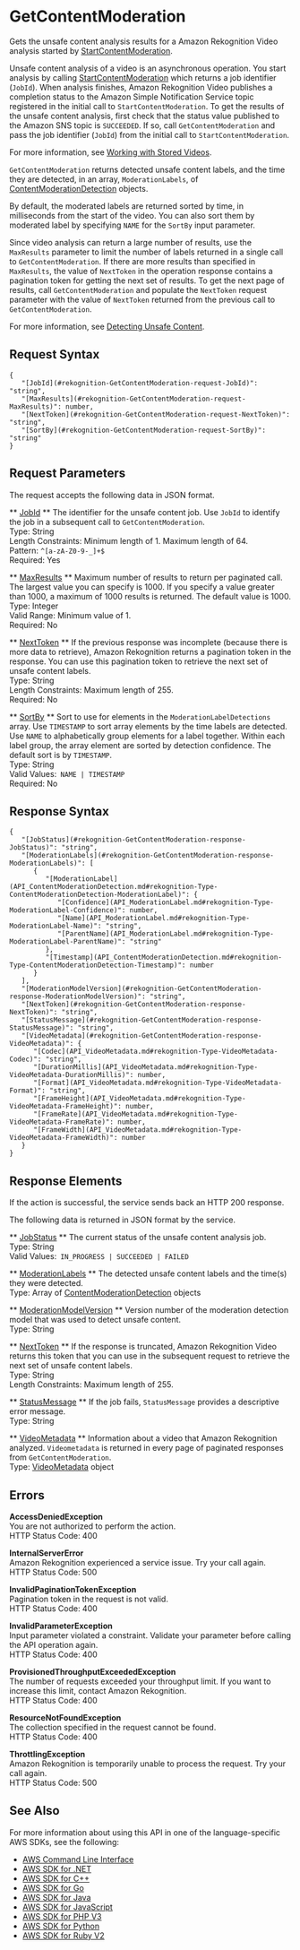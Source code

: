 # GetContentModeration<a name="API_GetContentModeration"></a>

Gets the unsafe content analysis results for a Amazon Rekognition Video analysis started by [StartContentModeration](API_StartContentModeration.md)\.

Unsafe content analysis of a video is an asynchronous operation\. You start analysis by calling [StartContentModeration](API_StartContentModeration.md) which returns a job identifier \(`JobId`\)\. When analysis finishes, Amazon Rekognition Video publishes a completion status to the Amazon Simple Notification Service topic registered in the initial call to `StartContentModeration`\. To get the results of the unsafe content analysis, first check that the status value published to the Amazon SNS topic is `SUCCEEDED`\. If so, call `GetContentModeration` and pass the job identifier \(`JobId`\) from the initial call to `StartContentModeration`\. 

For more information, see [Working with Stored Videos](video.md)\. 

 `GetContentModeration` returns detected unsafe content labels, and the time they are detected, in an array, `ModerationLabels`, of [ContentModerationDetection](API_ContentModerationDetection.md) objects\. 

By default, the moderated labels are returned sorted by time, in milliseconds from the start of the video\. You can also sort them by moderated label by specifying `NAME` for the `SortBy` input parameter\. 

Since video analysis can return a large number of results, use the `MaxResults` parameter to limit the number of labels returned in a single call to `GetContentModeration`\. If there are more results than specified in `MaxResults`, the value of `NextToken` in the operation response contains a pagination token for getting the next set of results\. To get the next page of results, call `GetContentModeration` and populate the `NextToken` request parameter with the value of `NextToken` returned from the previous call to `GetContentModeration`\.

For more information, see [Detecting Unsafe Content](moderation.md)\.

## Request Syntax<a name="API_GetContentModeration_RequestSyntax"></a>

```
{
   "[JobId](#rekognition-GetContentModeration-request-JobId)": "string",
   "[MaxResults](#rekognition-GetContentModeration-request-MaxResults)": number,
   "[NextToken](#rekognition-GetContentModeration-request-NextToken)": "string",
   "[SortBy](#rekognition-GetContentModeration-request-SortBy)": "string"
}
```

## Request Parameters<a name="API_GetContentModeration_RequestParameters"></a>

The request accepts the following data in JSON format\.

 ** [JobId](#API_GetContentModeration_RequestSyntax) **   <a name="rekognition-GetContentModeration-request-JobId"></a>
The identifier for the unsafe content job\. Use `JobId` to identify the job in a subsequent call to `GetContentModeration`\.  
Type: String  
Length Constraints: Minimum length of 1\. Maximum length of 64\.  
Pattern: `^[a-zA-Z0-9-_]+$`   
Required: Yes

 ** [MaxResults](#API_GetContentModeration_RequestSyntax) **   <a name="rekognition-GetContentModeration-request-MaxResults"></a>
Maximum number of results to return per paginated call\. The largest value you can specify is 1000\. If you specify a value greater than 1000, a maximum of 1000 results is returned\. The default value is 1000\.  
Type: Integer  
Valid Range: Minimum value of 1\.  
Required: No

 ** [NextToken](#API_GetContentModeration_RequestSyntax) **   <a name="rekognition-GetContentModeration-request-NextToken"></a>
If the previous response was incomplete \(because there is more data to retrieve\), Amazon Rekognition returns a pagination token in the response\. You can use this pagination token to retrieve the next set of unsafe content labels\.  
Type: String  
Length Constraints: Maximum length of 255\.  
Required: No

 ** [SortBy](#API_GetContentModeration_RequestSyntax) **   <a name="rekognition-GetContentModeration-request-SortBy"></a>
Sort to use for elements in the `ModerationLabelDetections` array\. Use `TIMESTAMP` to sort array elements by the time labels are detected\. Use `NAME` to alphabetically group elements for a label together\. Within each label group, the array element are sorted by detection confidence\. The default sort is by `TIMESTAMP`\.  
Type: String  
Valid Values:` NAME | TIMESTAMP`   
Required: No

## Response Syntax<a name="API_GetContentModeration_ResponseSyntax"></a>

```
{
   "[JobStatus](#rekognition-GetContentModeration-response-JobStatus)": "string",
   "[ModerationLabels](#rekognition-GetContentModeration-response-ModerationLabels)": [ 
      { 
         "[ModerationLabel](API_ContentModerationDetection.md#rekognition-Type-ContentModerationDetection-ModerationLabel)": { 
            "[Confidence](API_ModerationLabel.md#rekognition-Type-ModerationLabel-Confidence)": number,
            "[Name](API_ModerationLabel.md#rekognition-Type-ModerationLabel-Name)": "string",
            "[ParentName](API_ModerationLabel.md#rekognition-Type-ModerationLabel-ParentName)": "string"
         },
         "[Timestamp](API_ContentModerationDetection.md#rekognition-Type-ContentModerationDetection-Timestamp)": number
      }
   ],
   "[ModerationModelVersion](#rekognition-GetContentModeration-response-ModerationModelVersion)": "string",
   "[NextToken](#rekognition-GetContentModeration-response-NextToken)": "string",
   "[StatusMessage](#rekognition-GetContentModeration-response-StatusMessage)": "string",
   "[VideoMetadata](#rekognition-GetContentModeration-response-VideoMetadata)": { 
      "[Codec](API_VideoMetadata.md#rekognition-Type-VideoMetadata-Codec)": "string",
      "[DurationMillis](API_VideoMetadata.md#rekognition-Type-VideoMetadata-DurationMillis)": number,
      "[Format](API_VideoMetadata.md#rekognition-Type-VideoMetadata-Format)": "string",
      "[FrameHeight](API_VideoMetadata.md#rekognition-Type-VideoMetadata-FrameHeight)": number,
      "[FrameRate](API_VideoMetadata.md#rekognition-Type-VideoMetadata-FrameRate)": number,
      "[FrameWidth](API_VideoMetadata.md#rekognition-Type-VideoMetadata-FrameWidth)": number
   }
}
```

## Response Elements<a name="API_GetContentModeration_ResponseElements"></a>

If the action is successful, the service sends back an HTTP 200 response\.

The following data is returned in JSON format by the service\.

 ** [JobStatus](#API_GetContentModeration_ResponseSyntax) **   <a name="rekognition-GetContentModeration-response-JobStatus"></a>
The current status of the unsafe content analysis job\.  
Type: String  
Valid Values:` IN_PROGRESS | SUCCEEDED | FAILED` 

 ** [ModerationLabels](#API_GetContentModeration_ResponseSyntax) **   <a name="rekognition-GetContentModeration-response-ModerationLabels"></a>
The detected unsafe content labels and the time\(s\) they were detected\.  
Type: Array of [ContentModerationDetection](API_ContentModerationDetection.md) objects

 ** [ModerationModelVersion](#API_GetContentModeration_ResponseSyntax) **   <a name="rekognition-GetContentModeration-response-ModerationModelVersion"></a>
Version number of the moderation detection model that was used to detect unsafe content\.  
Type: String

 ** [NextToken](#API_GetContentModeration_ResponseSyntax) **   <a name="rekognition-GetContentModeration-response-NextToken"></a>
If the response is truncated, Amazon Rekognition Video returns this token that you can use in the subsequent request to retrieve the next set of unsafe content labels\.   
Type: String  
Length Constraints: Maximum length of 255\.

 ** [StatusMessage](#API_GetContentModeration_ResponseSyntax) **   <a name="rekognition-GetContentModeration-response-StatusMessage"></a>
If the job fails, `StatusMessage` provides a descriptive error message\.  
Type: String

 ** [VideoMetadata](#API_GetContentModeration_ResponseSyntax) **   <a name="rekognition-GetContentModeration-response-VideoMetadata"></a>
Information about a video that Amazon Rekognition analyzed\. `Videometadata` is returned in every page of paginated responses from `GetContentModeration`\.   
Type: [VideoMetadata](API_VideoMetadata.md) object

## Errors<a name="API_GetContentModeration_Errors"></a>

 **AccessDeniedException**   
You are not authorized to perform the action\.  
HTTP Status Code: 400

 **InternalServerError**   
Amazon Rekognition experienced a service issue\. Try your call again\.  
HTTP Status Code: 500

 **InvalidPaginationTokenException**   
Pagination token in the request is not valid\.  
HTTP Status Code: 400

 **InvalidParameterException**   
Input parameter violated a constraint\. Validate your parameter before calling the API operation again\.  
HTTP Status Code: 400

 **ProvisionedThroughputExceededException**   
The number of requests exceeded your throughput limit\. If you want to increase this limit, contact Amazon Rekognition\.  
HTTP Status Code: 400

 **ResourceNotFoundException**   
The collection specified in the request cannot be found\.  
HTTP Status Code: 400

 **ThrottlingException**   
Amazon Rekognition is temporarily unable to process the request\. Try your call again\.  
HTTP Status Code: 500

## See Also<a name="API_GetContentModeration_SeeAlso"></a>

For more information about using this API in one of the language\-specific AWS SDKs, see the following:
+  [AWS Command Line Interface](https://docs.aws.amazon.com/goto/aws-cli/rekognition-2016-06-27/GetContentModeration) 
+  [AWS SDK for \.NET](https://docs.aws.amazon.com/goto/DotNetSDKV3/rekognition-2016-06-27/GetContentModeration) 
+  [AWS SDK for C\+\+](https://docs.aws.amazon.com/goto/SdkForCpp/rekognition-2016-06-27/GetContentModeration) 
+  [AWS SDK for Go](https://docs.aws.amazon.com/goto/SdkForGoV1/rekognition-2016-06-27/GetContentModeration) 
+  [AWS SDK for Java](https://docs.aws.amazon.com/goto/SdkForJava/rekognition-2016-06-27/GetContentModeration) 
+  [AWS SDK for JavaScript](https://docs.aws.amazon.com/goto/AWSJavaScriptSDK/rekognition-2016-06-27/GetContentModeration) 
+  [AWS SDK for PHP V3](https://docs.aws.amazon.com/goto/SdkForPHPV3/rekognition-2016-06-27/GetContentModeration) 
+  [AWS SDK for Python](https://docs.aws.amazon.com/goto/boto3/rekognition-2016-06-27/GetContentModeration) 
+  [AWS SDK for Ruby V2](https://docs.aws.amazon.com/goto/SdkForRubyV2/rekognition-2016-06-27/GetContentModeration) 